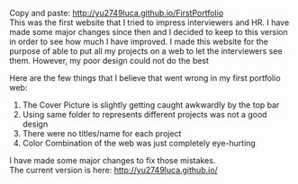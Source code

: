 Copy and paste: http://yu2749luca.github.io/FirstPortfolio </br>
This was the first website that I tried to impress interviewers and HR. I have made some major changes since then and I decided to keep to this version in order to see how much I have improved. I made this website for the purpose of able to put all my projects on a web to let the interviewers see them. However, my poor design could not do the best </br>

Here are the few things that I believe that went wrong in my first portfolio web: </br>
1. The Cover Picture is slightly getting caught awkwardly by the top bar </br>
2. Using same folder to represents different projects was not a good design </br>
3. There were no titles/name for each project </br>
4. Color Combination of the web was just completely eye-hurting </br>

I have made some major changes to fix those mistakes. </br>
The current version is here: http://yu2749luca.github.io/ </br>
